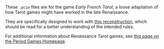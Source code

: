 These `.pcio` files are for the game _Early French Tarot_, a loose adaptation of how Tarot games might have worked in the late Renaissance.

They are specifically designed to work with [this reconstruction](http://jducoeur.org/game-hist/game-recon-tarot.html), which should be read for a better understanding of the intended rules.

For additional information about Renaissance Tarot games, see [this page on the Period Games Homepage](https://querki.net/u/jducoeur/period-games/#!Tarot).
